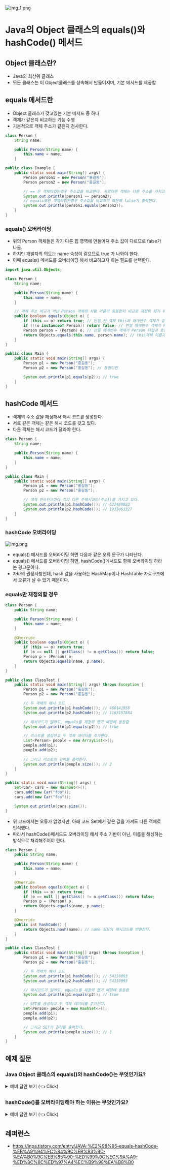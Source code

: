 ![img_1.png](/img/Java의%20Object%20클래스의%20equals()와%20hashCode()%20메서드/img_1.png)
# Java의 Object 클래스의 equals()와 hashCode() 메서드
## Object 클래스란?
- Java의 최상위 클래스
- 모든 클래스는 이 Object클래스를 상속해서 만들어지며, 기본 메서드를 제공함

## equals 메서드란
- Object 클래스가 갖고있는 기본 메서드 중 하나
- 객체가 같은지 비교하는 기능 수행
- 기본적으로 객체 주소가 같은지 검사한다.
```java
class Person {
    String name;

    public Person(String name) {
        this.name = name;
    }

public class Example {
    public static void main(String[] args) {
        Person person1 = new Person("홍길동");
        Person person2 = new Person("홍길동");

        // == 은 객체타입인경우 주소값을 비교한다. 서로다른 객체는 다른 주소를 가지고 있기 때문에 false가 출력됨
        System.out.println(person1 == person2);
        // equals또한 객체타입인경우 주소값을 비교하기 때문에 false가 출력된다.
        System.out.println(person1.equals(person2));
    }
}
```

### equals() 오버라이딩
- 위의 Person 객체들은 각기 다른 힙 영역에 만들어져 주소 값이 다르므로 false가 나옴.
- 하지만 개발자의 의도는 name 속성이 같으므로 true 가 나와야 한다.
- 이때 equals() 메서드를 오버라이딩 해서 비교하고자 하는 필드를 선택한다.
```java
import java.util.Objects;

class Person {
    String name;

    public Person(String name) {
        this.name = name;
    }

    // 객체 주소 비교가 아닌 Person 객체의 사람 이름이 동등한지 비교로 재정의 하기 위해 오버라이딩
    public boolean equals(Object o) {
        if (this == o) return true; // 만일 현 객체 this와 매개변수 객체가 같을 경우 true
        if (!(o instanceof Person)) return false; // 만일 매개변수 객체가 Person 타입과 호환되지 않으면 false
        Person person = (Person) o; // 만일 매개변수 객체가 Person 타입과 호환된다면 다운캐스팅(down casting) 진행
        return Objects.equals(this.name, person.name); // this객체 이름과 매개변수 객체 이름이 같을경우 true, 다를 경우 false
    }
}

public class Main {
    public static void main(String[] args) {
        Person p1 = new Person("홍길동");
        Person p2 = new Person("홍길동"); // 동명이인

        System.out.println(p1.equals(p2)); // true
    }
}
```

## hashCode 메서드
- 객체의 주소 값을 해싱해서 해시 코드를 생성한다.
- 서로 같은 객체는 같은 해시 코드를 갖고 있다.
- 다른 객체는 해시 코드가 달라야 한다.
```java
class Person {
    String name;

    public Person(String name) {
        this.name = name;
    }
}

public class Main {
    public static void main(String[] args) {
        Person p1 = new Person("홍길동");
        Person p2 = new Person("홍길동");

        // 객체 인스턴스마다 각기 다른 주해시코드(주소))를 가지고 있다.
        System.out.println(p1.hashCode()); // 622488023
        System.out.println(p2.hashCode()); // 1933863327
    }
}
```

### hashCode 오버라이딩
![img.png](/img/Java의%20Object%20클래스의%20equals()와%20hashCode()%20메서드/img.png)
- equals() 메서드를 오버라이딩 하면 다음과 같은 오류 문구가 나타난다.
- equals() 메서드를 오버라이딩 하면, hashCode()메서드도 함꼐 오버라이딩 하라는 경고문이다.
- 자바의 권장사항인데, hash 값을 사용하는 HashMap이나 HashTable 자료구조에서 오류가 날 수 있기 때문이다.

### equals만 재정의할 경우
```java
class Person {
    public String name;

    public Person(String name) {
        this.name = name;
    }

    @Override
    public boolean equals(Object o) {
        if (this == o) return true;
        if (o == null || getClass() != o.getClass()) return false;
        Person p = (Person) o;
        return Objects.equals(name, p.name);
    }
}

public class ClassTest {
    public static void main(String[] args) throws Exception {
        Person p1 = new Person("홍길동");
        Person p2 = new Person("홍길동");

        // 두 객체의 해시 코드
        System.out.println(p1.hashCode()); // 460141958
        System.out.println(p2.hashCode()); // 1163157884

        // 해시코드가 달라도, equals를 재정의 했기 때문에 동등함
        System.out.println(p1.equals(p2)); // true

        // 리스트를 생성하고 두 객체 데이터를 추가한다.
        List<Person> people = new ArrayList<>();
        people.add(p1);
        people.add(p2);
        
        // 그리고 리스트의 길이를 출력한다.
        System.out.println(people.size()); // 2
    }
}
```
```java
public static void main(String[] args) {
    Set<Car> cars = new HashSet<>();
    cars.add(new Car("foo"));
    cars.add(new Car("foo"));

    System.out.println(cars.size());
}
```
- 위 코드에서는 오류가 없었지만, 아래 코드 Set에서 같은 값을 가져도 다른 객체로 인식했다.
- 따라서 hashCode()메서드도 오버라이딩 해서 주소 기반이 아닌, 이름을 해싱하는 방식으로 처리해주어야 한다.

```java
class Person {
    public String name;

    public Person(String name) {
        this.name = name;
    }

    @Override
    public boolean equals(Object o) {
        if (this == o) return true;
        if (o == null || getClass() != o.getClass()) return false;
        Person p = (Person) o;
        return Objects.equals(name, p.name);
    }

    @Override
    public int hashCode() {
        return Objects.hash(name); // name 필드의 해시코드를 반환한다.
    }
}

public class ClassTest {
    public static void main(String[] args) throws Exception {
        Person p1 = new Person("홍길동");
        Person p2 = new Person("홍길동");

        // 두 객체의 해시 코드
        System.out.println(p1.hashCode()); // 54150093
        System.out.println(p2.hashCode()); // 54150093

        // 해시코드가 달라도, equals를 재정의 했기 때문에 동등함
        System.out.println(p1.equals(p2)); // true

        // SET를 생성하고 두 객체 데이터를 추가한다.
        Set<Person> people = new HashSet<>();
        people.add(p1);
        people.add(p2);

        // 그리고 SET의 길이를 출력한다.
        System.out.println(people.size()); // 1
    }
}
```

## 예제 질문
### Java Object 클래스의 equals()와 hashCode()는 무엇인가요?

<details>
   <summary> 예비 답안 보기 (👈 Click)</summary>
<br />

`equals()` 메서드는 객체의 동등성을 비교하며, 기본적으로 객체의 주소를 비교합니다. 이를 오버라이딩하여 객체의 필드를 비교할 수 있습니다.  
`hashCode()` 메서드는 객체의 해시 코드를 반환하며, 해시 기반의 자료 구조에서 객체를 빠르게 검색하거나 저장할 때 사용됩니다.  
두 메서드를 함께 오버라이딩해야 `HashMap`, `HashSet` 같은 컬렉션에서 객체 비교 시 의도한 결과를 얻을 수 있습니다.

</details>

### hashCode()를 오버라이딩해야 하는 이유는 무엇인가요?

<details>
   <summary> 예비 답안 보기 (👈 Click)</summary>
<br />

`hashCode()`를 오버라이딩하지 않고 `equals()`만 오버라이딩할 경우, 같은 값을 가지는 객체도 서로 다른 해시 코드를 가질 수 있습니다.  
이로 인해 `HashSet`, `HashMap` 등의 자료구조에서 중복된 객체를 다른 객체로 인식할 수 있습니다.  
따라서 `equals()` 메서드를 오버라이딩할 때는, `hashCode()`도 같이 오버라이딩하여 일관된 동작을 보장해야 합니다.

</details>



## 레퍼런스
- https://inpa.tistory.com/entry/JAVA-%E2%98%95-equals-hashCode-%EB%A9%94%EC%84%9C%EB%93%9C-%EA%B0%9C%EB%85%90-%ED%99%9C%EC%9A%A9-%ED%8C%8C%ED%97%A4%EC%B9%98%EA%B8%B0